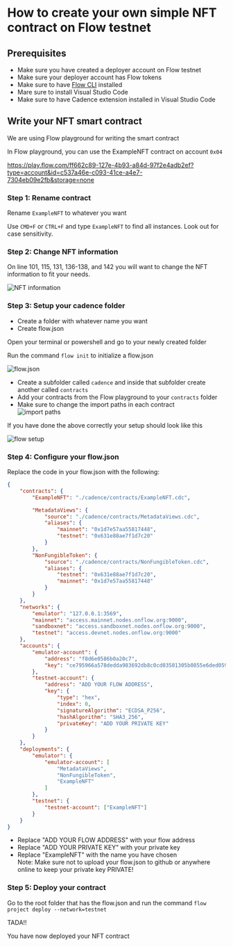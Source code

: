 # How to create your own simple NFT contract on Flow testnet

## Prerequisites

- Make sure you have created a deployer account on Flow testnet
- Make sure your deployer account has Flow tokens
- Make sure to have [Flow CLI](https://developers.flow.com/tools/flow-cli/install) installed
- Mare sure to install Visual Studio Code
- Make sure to have Cadence extension installed in Visual Studio Code

## Write your NFT smart contract

We are using Flow playground for writing the smart contract

In Flow playground, you can use the ExampleNFT contract on account `0x04`

<https://play.flow.com/ff662c89-127e-4b93-a84d-97f2e4adb2ef?type=account&id=c537a46e-c093-41ce-a4e7-7304eb09e2fb&storage=none>

### Step 1: Rename contract

Rename `ExampleNFT` to whatever you want

Use `CMD+F` or `CTRL+F` and type `ExampleNFT` to find all instances. Look out for case sensitivity.

### Step 2: Change NFT information

On line 101, 115, 131, 136-138, and 142 you will want to change the NFT information to fit your needs.

![NFT information](https://i.imgur.com/bQVeRKm.png)

### Step 3: Setup your cadence folder

- Create a folder with whatever name you want
- Create flow.json

Open your terminal or powershell and go to your newly created folder

Run the command `flow init` to initialize a flow.json

![flow.json](https://i.imgur.com/l3C0FCe.png)

- Create a subfolder called `cadence` and inside that subfolder create another called `contracts`
- Add your contracts from the Flow playground to your `contracts` folder
- Make sure to change the import paths in each contract  
  ![import paths](https://i.imgur.com/FQsjFeS.png)

If you have done the above correctly your setup should look like this

![flow setup](https://i.imgur.com/bqZvgcn.png)

### Step 4: Configure your flow.json

Replace the code in your flow.json with the following:

```json
{
	"contracts": {
		"ExampleNFT": "./cadence/contracts/ExampleNFT.cdc",

		"MetadataViews": {
			"source": "./cadence/contracts/MetadataViews.cdc",
			"aliases": {
				"mainnet": "0x1d7e57aa55817448",
				"testnet": "0x631e88ae7f1d7c20"
			}
		},
		"NonFungibleToken": {
			"source": "./cadence/contracts/NonFungibleToken.cdc",
			"aliases": {
				"testnet": "0x631e88ae7f1d7c20",
				"mainnet": "0x1d7e57aa55817448"
			}
		}
	},
	"networks": {
		"emulator": "127.0.0.1:3569",
		"mainnet": "access.mainnet.nodes.onflow.org:9000",
		"sandboxnet": "access.sandboxnet.nodes.onflow.org:9000",
		"testnet": "access.devnet.nodes.onflow.org:9000"
	},
	"accounts": {
		"emulator-account": {
			"address": "f8d6e0586b0a20c7",
			"key": "ce795966a578dedda983692db8c0cd03501305b0855e6ded0591cacac53ffc26"
		},
		"testnet-account": {
			"address": "ADD YOUR FLOW ADDRESS",
			"key": {
				"type": "hex",
				"index": 0,
				"signatureAlgorithm": "ECDSA_P256",
				"hashAlgorithm": "SHA3_256",
				"privateKey": "ADD YOUR PRIVATE KEY"
			}
		}
	},
	"deployments": {
		"emulator": {
			"emulator-account": [
				"MetadataViews",
				"NonFungibleToken",
				"ExampleNFT"
			]
		},
		"testnet": {
			"testnet-account": ["ExampleNFT"]
		}
	}
}
```

- Replace "ADD YOUR FLOW ADDRESS" with your flow address
- Replace "ADD YOUR PRIVATE KEY" with your private key
- Replace "ExampleNFT" with the name you have chosen  
  Note: Make sure not to upload your flow.json to github or anywhere online to keep your private key PRIVATE!

### Step 5: Deploy your contract

Go to the root folder that has the flow.json and run the command `flow project deploy --network=testnet`

TADA!!

You have now deployed your NFT contract
